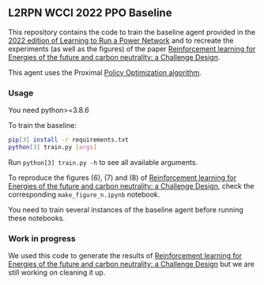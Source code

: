 ## L2RPN WCCI 2022 PPO Baseline

This repository contains the code to train the baseline agent
provided in the [2022 edition of Learning to Run a Power Network](https://codalab.lisn.upsaclay.fr/competitions/5410) and to recreate the
experiments (as well as the figures) of the paper [Reinforcement learning for Energies of the future and carbon neutrality: a Challenge Design](https://arxiv.org/abs/2207.10330).

This agent uses the Proximal [Policy Optimization algorithm](https://arxiv.org/abs/1707.06347).

### Usage
You need python>=3.8.6

To train the baseline:
```bash
pip[3] install -r requirements.txt
python[3] train.py [args]
```
Run `python[3] train.py -h` to see all available arguments.

To reproduce the figures (6), (7) and (8) of 
[Reinforcement learning for Energies of the future and carbon neutrality: a Challenge Design](https://arxiv.org/abs/2207.10330),
check the corresponding `make_figure_n.ipynb` notebook.

You need to train several instances of the baseline agent before
running these notebooks.

### Work in progress
We used this code to generate the results of
[Reinforcement learning for Energies of the future and carbon neutrality: a Challenge Design](https://arxiv.org/abs/2207.10330)
but we are still working on cleaning it up.
